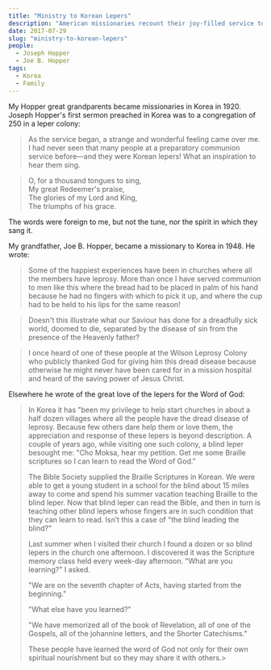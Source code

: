 ```yaml
---
title: "Ministry to Korean Lepers"
description: "American missionaries recount their joy-filled service to Korean lepers."
date: 2017-07-29
slug: "ministry-to-korean-lepers"
people:
  - Joseph Hopper
  - Joe B. Hopper
tags:
  - Korea
  - Family
---
```


My Hopper great grandparents became missionaries in Korea in 1920. Joseph Hopper's first sermon preached in Korea was to a congregation of 250 in a leper colony:

> As the service began, a strange and wonderful feeling came over me. I had never seen that many people at a preparatory communion service before—and they were Korean lepers! What an inspiration to hear them sing.

> O, for a thousand tongues to sing,<br>
> My great Redeemer's praise,<br>
> The glories of my Lord and King,<br>
> The triumphs of his grace.

The words were foreign to me, but not the tune, nor the spirit in which they sang it.

My grandfather, Joe B. Hopper, became a missionary to Korea in 1948. He wrote:

> Some of the happiest experiences have been in churches where all the members have leprosy. More than once I have served communion to men like this where the bread had to be placed in palm of his hand because he had no fingers with which to pick it up, and where the cup had to be held to his lips for the same reason!

> Doesn't this illustrate what our Saviour has done for a dreadfully sick world, doomed to die, separated by the disease of sin from the presence of the Heavenly father?

> I once heard of one of these people at the Wilson Leprosy Colony who publicly thanked God for giving him this dread disease because otherwise he might never have been cared for in a mission hospital and heard of the saving power of Jesus Christ.

Elsewhere he wrote of the great love of the lepers for the Word of God:

> In Korea it has "been my privilege to help start churches in about a half dozen villages where all the people have the dread disease of leprosy. Because few others dare help them or love them, the appreciation and response of these lepers is beyond description. A couple of years ago, while visiting one such colony, a blind leper besought me: "Cho Moksa, hear my petition. Get me some Braille scriptures so I can learn to read the Word of God."
>
> The Bible Society supplied the Braille Scriptures in Korean. We were able to get a young student in a school for the blind about 15 miles away to come and spend his summer vacation teaching Braille to the blind leper. Now that blind leper can read the Bible, and then in turn is teaching other blind lepers whose fingers are in such condition that they can learn to read. Isn’t this a case of "the blind leading the blind?"
>
> Last summer when I visited their church I found a dozen or so blind lepers in the church one afternoon. I discovered it was the Scripture memory class held every week-day afternoon. "What are you learning?" I asked.
>
> "We are on the seventh chapter of Acts, having started from the beginning."
>
> "What else have you learned?"
>
> "We have memorized all of the book of Revelation, all of one of the Gospels, all of the johannine letters, and the Shorter Catechisms."
>
> These people have learned the word of God not only for their own spiritual nourishment but so they may share it with others.>